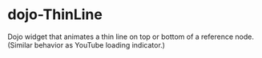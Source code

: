 dojo-ThinLine
=============

Dojo widget that animates a thin line on top or bottom of a reference node. (Similar behavior as YouTube loading indicator.)
